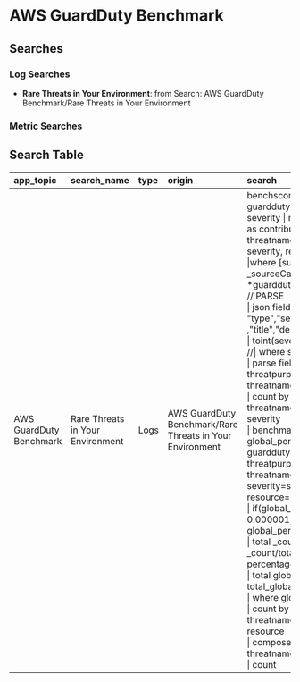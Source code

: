 # AWS GuardDuty Benchmark

## Searches

### Log Searches

- **Rare Threats in Your Environment**: from Search: AWS GuardDuty Benchmark/Rare Threats in Your Environment

### Metric Searches


## Search Table

|app\_topic|search\_name|type|origin|search|
|:--|:--|:--|:--|:--|
|AWS GuardDuty Benchmark|Rare Threats in Your Environment|Logs|AWS GuardDuty Benchmark/Rare Threats in Your Environment|benchscore contribution from guardduty \| toint(severity) as severity \| max(contribution) as contribution by threatname, threatpurpose, severity, resource<br />\|where [subquery: \_sourceCategory = \*guardduty\*<br />// PARSE<br />\| json field=\_raw "id", "type","severity" ,"title","description"<br />\| toint(severity) as severity<br />//\| where sev\>2<br />\| parse field=type "\*:\*/\*" as threatpurpose, resource, threatname<br />\| count by threatpurpose, threatname, resource, severity<br />\| benchmark percentage as global\_percent from guardduty on threatpurpose=threatpurpose, threatname=threatname, severity=severity, resource=resource<br />\| if(global\_percent=0, 0.000001, global\_percent) as global\_percent<br />\| total \_count as totalevents \| \_count/totalevents as percentage<br />\| total global\_percent as total\_global\_percent<br />\| where global\_percent\<.002<br />\| count by threatpurpose, threatname, severity, resource<br />\| compose threatpurpose, threatname]<br />\| count|

